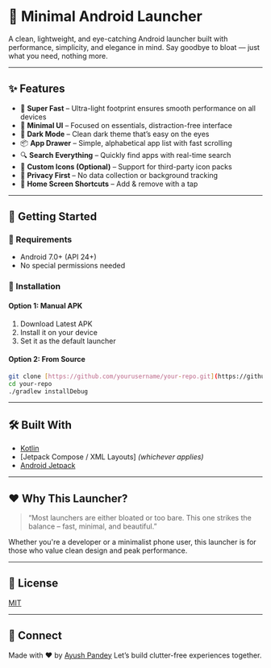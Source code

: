 # 🔹 Minimal Android Launcher

A clean, lightweight, and eye-catching Android launcher built with performance, simplicity, and elegance in mind. Say goodbye to bloat — just what you need, nothing more.

---

## ✨ Features

* 🚀 **Super Fast** – Ultra-light footprint ensures smooth performance on all devices
* 🎯 **Minimal UI** – Focused on essentials, distraction-free interface
* 🌙 **Dark Mode** – Clean dark theme that’s easy on the eyes
* 📦 **App Drawer** – Simple, alphabetical app list with fast scrolling
* 🔍 **Search Everything** – Quickly find apps with real-time search
* 🎨 **Custom Icons (Optional)** – Support for third-party icon packs
* 🔐 **Privacy First** – No data collection or background tracking
* 📱 **Home Screen Shortcuts** – Add & remove with a tap

---

## 🚀 Getting Started

### 🧩 Requirements

* Android 7.0+ (API 24+)
* No special permissions needed

### 🔧 Installation

#### Option 1: Manual APK

1. Download Latest APK
2. Install it on your device
3. Set it as the default launcher

#### Option 2: From Source

```bash
git clone [https://github.com/yourusername/your-repo.git](https://github.com/binarybeam/Launcher.git)
cd your-repo
./gradlew installDebug
```

---

## 🛠️ Built With

* [Kotlin](https://kotlinlang.org/)
* \[Jetpack Compose / XML Layouts] *(whichever applies)*
* [Android Jetpack](https://developer.android.com/jetpack)

---

## ❤️ Why This Launcher?

> “Most launchers are either bloated or too bare. This one strikes the balance – fast, minimal, and beautiful.”

Whether you're a developer or a minimalist phone user, this launcher is for those who value clean design and peak performance.

---

## 📃 License

[MIT](LICENSE)

---

## 🙌 Connect

Made with ❤️ by [Ayush Pandey](https://github.com/binarybeam)
Let’s build clutter-free experiences together.
